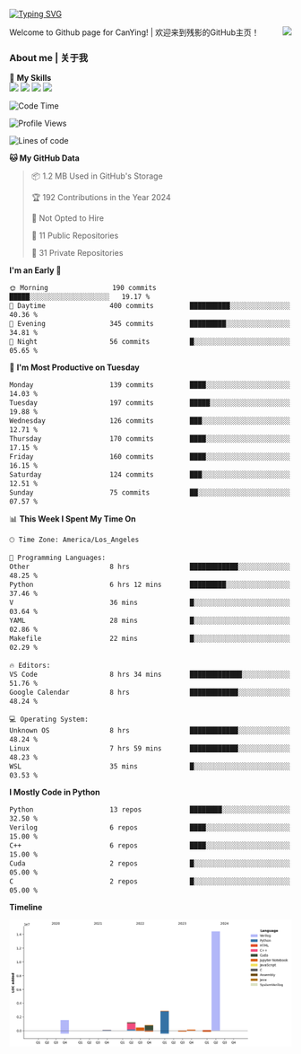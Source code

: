 [![Typing SVG](https://readme-typing-svg.herokuapp.com?size=25&duration=3500&color=00FFFF&vCenter=true&width=250&height=40&lines=Hi+Welcome+%F0%9F%91%8B%F0%9F%8F%BB;I'm+CanYing|残影)](https://git.io/typing-svg)

<a href="#">
  <img align="right" src="https://github-readme-stats.vercel.app/api?username=CanYing0913&count_private=true&rank_icon=github&show_icons=true&bg_color=15,f2f7fd,E0EAFC&" />
</a>

Welcome to Github page for CanYing! | 欢迎来到残影的GitHub主页！

### About me | 关于我

🌟 **My Skills**  
![](https://img.shields.io/badge/-C-A8B9CC?style=flat-square&logo=C&logoColor=fff)
![](https://img.shields.io/badge/-C++-00599C?style=flat-square&logo=Cpp&logoColor=fff)
![](https://img.shields.io/badge/-Python-3776AB?style=flat-square&logo=Python&logoColor=fff)
![](https://img.shields.io/badge/-Linux-000000?style=flat-square&logo=Linux&logoColor=fff)

<!--START_SECTION:waka-->
![Code Time](http://img.shields.io/badge/Code%20Time-261%20hrs%2031%20mins-blue)

![Profile Views](http://img.shields.io/badge/Profile%20Views-1-blue)

![Lines of code](https://img.shields.io/badge/From%20Hello%20World%20I%27ve%20Written-21.6%20million%20lines%20of%20code-blue)

**🐱 My GitHub Data** 

> 📦 1.2 MB Used in GitHub's Storage 
 > 
> 🏆 192 Contributions in the Year 2024
 > 
> 🚫 Not Opted to Hire
 > 
> 📜 11 Public Repositories 
 > 
> 🔑 31 Private Repositories 
 > 
**I'm an Early 🐤** 

```text
🌞 Morning                190 commits         █████░░░░░░░░░░░░░░░░░░░░   19.17 % 
🌆 Daytime                400 commits         ██████████░░░░░░░░░░░░░░░   40.36 % 
🌃 Evening                345 commits         █████████░░░░░░░░░░░░░░░░   34.81 % 
🌙 Night                  56 commits          █░░░░░░░░░░░░░░░░░░░░░░░░   05.65 % 
```
📅 **I'm Most Productive on Tuesday** 

```text
Monday                   139 commits         ████░░░░░░░░░░░░░░░░░░░░░   14.03 % 
Tuesday                  197 commits         █████░░░░░░░░░░░░░░░░░░░░   19.88 % 
Wednesday                126 commits         ███░░░░░░░░░░░░░░░░░░░░░░   12.71 % 
Thursday                 170 commits         ████░░░░░░░░░░░░░░░░░░░░░   17.15 % 
Friday                   160 commits         ████░░░░░░░░░░░░░░░░░░░░░   16.15 % 
Saturday                 124 commits         ███░░░░░░░░░░░░░░░░░░░░░░   12.51 % 
Sunday                   75 commits          ██░░░░░░░░░░░░░░░░░░░░░░░   07.57 % 
```


📊 **This Week I Spent My Time On** 

```text
🕑︎ Time Zone: America/Los_Angeles

💬 Programming Languages: 
Other                    8 hrs               ████████████░░░░░░░░░░░░░   48.25 % 
Python                   6 hrs 12 mins       █████████░░░░░░░░░░░░░░░░   37.46 % 
V                        36 mins             █░░░░░░░░░░░░░░░░░░░░░░░░   03.64 % 
YAML                     28 mins             █░░░░░░░░░░░░░░░░░░░░░░░░   02.86 % 
Makefile                 22 mins             █░░░░░░░░░░░░░░░░░░░░░░░░   02.29 % 

🔥 Editors: 
VS Code                  8 hrs 34 mins       █████████████░░░░░░░░░░░░   51.76 % 
Google Calendar          8 hrs               ████████████░░░░░░░░░░░░░   48.24 % 

💻 Operating System: 
Unknown OS               8 hrs               ████████████░░░░░░░░░░░░░   48.24 % 
Linux                    7 hrs 59 mins       ████████████░░░░░░░░░░░░░   48.23 % 
WSL                      35 mins             █░░░░░░░░░░░░░░░░░░░░░░░░   03.53 % 
```

**I Mostly Code in Python** 

```text
Python                   13 repos            ████████░░░░░░░░░░░░░░░░░   32.50 % 
Verilog                  6 repos             ████░░░░░░░░░░░░░░░░░░░░░   15.00 % 
C++                      6 repos             ████░░░░░░░░░░░░░░░░░░░░░   15.00 % 
Cuda                     2 repos             █░░░░░░░░░░░░░░░░░░░░░░░░   05.00 % 
C                        2 repos             █░░░░░░░░░░░░░░░░░░░░░░░░   05.00 % 
```



**Timeline**

![Lines of Code chart](https://raw.githubusercontent.com/CanYing0913/CanYing0913/master/assets/bar_graph.png)


<!--END_SECTION:waka-->
